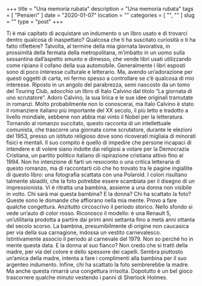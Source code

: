 +++
title = "Una memoria rubata"
description = "Una memoria rubata"
tags = [ "Pensieri" ]
date = "2020-01-07"
location = ""
categories = [
  "",
  ""
]
slug = ""
type = "post"
+++

Ti è mai capitato di acquistare un indumento o un libro usato e di trovarci dentro qualcosa di inaspettato?  Qualcosa che ti ha suscitato curiosità o ti ha fatto  riflettere? Talvolta, al termine della mia giornata lavorativa, in prossimità della fermata della metropolitana, m’imbatto in un uomo sulla sessantina dall’aspetto smunto e dimesso, che vende libri usati utilizzando come ripiano il cofano della sua automobile. Generalmente i libri esposti sono di poco interesse culturale e letterario.  Ma, avendo un’adorazione per questi oggetti di carta, mi fermo spesso a controllare se c’è qualcosa di mio interesse. Riposto in un angolo del parabrezza, semi nascosto da un tomo del Touring Club, adocchio un libro di Italo Calvino dal titolo “La giornata di uno scrutatore”.  Adoro Calvino, la sua lirica e le sue idee originali tramutate in romanzi. Molto probabilmente non lo conoscerai, ma Italo Calvino è stato il romanziere italiano più importante del XX secolo, il più letto e tradotto a livello mondiale, sebbene non abbia mai vinto il Nobel per la letteratura. Tornando al romanzo succitato, questo racconta di un intellettuale comunista, che trascorre una giornata come scrutatore, durante le elezioni del 1953, presso un istituto religioso dove sono ricoverati migliaia di minorati fisici e mentali. Il suo compito è quello di impedire che persone incapaci di intendere e di volere siano indotte dai religiosi a votare per la Democrazia Cristiana, un partito politico italiano di ispirazione cristiana attivo fino al 1994. Non ho intenzione di farti un resoconto o una critica letteraria di questo romanzo, ma di raccontarti ciò che ho trovato tra le pagine ingiallite di questo libro: una fotografia scattata con una Polaroid. I colori risultano talmente sbiaditi, che la foto potrebbe essere scambiata per il disegno di un impressionista. Vi è ritratta una bambina, assieme a una donna non visibile in volto. Chi sarà mai questa bambina? E la donna? Chi ha scattato la foto? Queste sono le domande che affiorano nella mia mente. Provo a fare qualche congettura. Anzitutto circoscrivo il periodo storico. Nello sfondo si vede un’auto di color rosso. Riconosco il modello: è una Renault 5, un’utilitaria prodotta a partire dai primi anni settanta fino a metà anni ottanta del secolo scorso. La bambina, presumibilmente di origine non caucasica per via della sua carnagione, indossa un vestito carnevalesco. Istintivamente associo il periodo al carnevale del 1979. Non so perché ho in mente questa data.  E la donna al suo fianco? Non credo che si tratti della madre, per via del colore e dello spessore dei capelli. Sembra piuttosto un’amica della madre, intenta a fare i complimenti alla bambina per il suo argenteo indumento. Infine, chi ha scattato la foto sembrerebbe la madre. Ma anche questa rimarrà una congettura irrisolta.
Dopotutto è un bel gioco trascorrere qualche minuto vestendo i panni di Sherlock Holmes.
